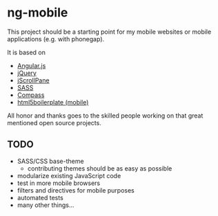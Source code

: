# ng-mobile

This project should be a starting point for my mobile websites or mobile applications (e.g. with phonegap).

It is based on

  * [Angular.js](http://www.angularjs.org)
  * [jQuery](http://jquery.com/)
  * [jScrollPane](http://jscrollpane.kelvinluck.com)
  * [SASS](http://sass-lang.com/)
  * [Compass](http://compass-style.org/)
  * [html5boilerplate (mobile)](http://html5boilerplate.com/mobile)

All honor and thanks goes to the skilled people working on that great mentioned open source projects.

## TODO

  * SASS/CSS base-theme
    * contributing themes should be as easy as possible
  * modularize existing JavaScript code
  * test in more mobile browsers
  * filters and directives for mobile purposes
  * automated tests
  * many other things...
